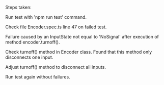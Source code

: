 Steps taken:

Run test with 'npm run test' command.

Check file Encoder.spec.ts line 47 on failed test.

Failure caused by an InputState not equal to 'NoSignal' after execution of method encoder.turnoff().

Check turnoff() method in Encoder class. Found that this method only disconnects one input.

Adjust turnoff() method to disconnect all inputs.

Run test again without failures.

